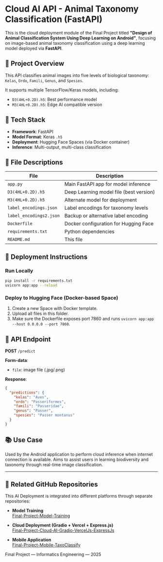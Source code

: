 # Cloud AI API - Animal Taxonomy Classification (FastAPI)

This is the cloud deployment module of the Final Project titled **"Design of Animal Classification System Using Deep Learning on Android"**, focusing on image-based animal taxonomy classification using a deep learning model deployed via **FastAPI**.

## 🧠 Project Overview

This API classifies animal images into five levels of biological taxonomy: `Kelas`, `Ordo`, `Famili`, `Genus`, and `Spesies`.

It supports multiple TensorFlow/Keras models, including:
- `D3(4HL+0.2D).h5`: Best performance model
- `M3(4HL+0.2D).h5`: Edge AI compatible version

## 🔧 Tech Stack

- **Framework**: FastAPI
- **Model Format**: Keras `.h5`
- **Deployment**: Hugging Face Spaces (via Docker container)
- **Inference**: Multi-output, multi-class classification

## 📁 File Descriptions

| File                        | Description |
|-----------------------------|-------------|
| `app.py`                   | Main FastAPI app for model inference |
| `D3(4HL+0.2D).h5`          | Deep Learning model file (best version) |
| `M3(4HL+0.2D).h5`          | Alternate model for deployment |
| `label_encodings.json`     | Label encodings for taxonomy levels |
| `label_encodings2.json`    | Backup or alternative label encoding |
| `Dockerfile`               | Docker configuration for Hugging Face |
| `requirements.txt`         | Python dependencies |
| `README.md`                | This file |

## 🚀 Deployment Instructions

### Run Locally
```bash
pip install -r requirements.txt
uvicorn app:app --reload
```

### Deploy to Hugging Face (Docker-based Space)
1. Create a new Space with Docker template.
2. Upload all files in this folder.
3. Make sure the Dockerfile exposes port 7860 and runs `uvicorn app:app --host 0.0.0.0 --port 7860`.

## 🔄 API Endpoint

**POST** `/predict`

**Form-data**:
- `file`: image file (.jpg/.png)

**Response**:
```json
{
  "predictions": {
    "kelas": "Aves",
    "ordo": "Passeriformes",
    "famili": "Passeridae",
    "genus": "Passer",
    "spesies": "Passer montanus"
  }
}
```

## 📚 Use Case

Used by the Android application to perform cloud inference when internet connection is available. Aims to assist users in learning biodiversity and taxonomy through real-time image classification.

---

## 🔗 Related GitHub Repositories

This AI Deployment is integrated into different platforms through separate repositories:

- **Model Training**  
  [Final-Project-Model-Training](https://github.com/Keshinryan/Final-Project-Model-Training)

- **Cloud Deployment (Gradio + Vercel + Express.js)**  
  [Final-Project-Cloud-AI-Gradio-VercelJs-ExpressJs](https://github.com/Keshinryan/Final-Project-Cloud-AI-Gradio-VercelJs-ExpressJs)

- **Mobile Application**  
  [Final-Project-Mobile-TaxoClassify](https://github.com/Keshinryan/Final-Project-Mobile-TaxoClassify)
  
Final Project — Informatics Engineering — 2025

